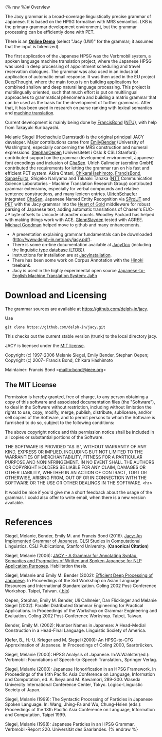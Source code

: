 {% raw %}# Overview

The Jacy grammar is a broad-coverage linguistically precise grammar of
Japanese. It is based on the HPSG formalism with MRS semantics. LKB is
the primary grammar development environment, but the grammar processing
can be efficiently done with PET.

There is an **[Online
Demo](http://delph-in.github.io/delphin-viz/demo/)** (select "Jacy (UW)"
for the grammar; it assumes that the input is tokenized).

The first application of the Japanese HPSG was the Verbmobil system, a
spoken language machine translation project, where the Japanese HPSG was
used in deep processing of appointment scheduling and travel reservation
dialogues. The grammar was also used in an industrial application of
automatic email response. It was then used in the EU project
[DeepThought](/DeepThought), where the main focus is on building
applications for combined shallow and deep natural language processing.
This project is multilingually oriented, such that much effort is put on
multilingual approaches to grammatical phenomena and building a matrix
grammar that can be used as the basis for the development of further
grammars. After that, it has been used in research on parse ranking with
lexical semantics and [machine translation](https://blog.inductorsoftware.com/docsproto/garage/MtJaen).

Current development is mainly being done by [FrancisBond](https://blog.inductorsoftware.com/docsproto/summits/FrancisBond)
([NTU](http://www3.ntu.edu.sg/home/fcbond/)), with help from Takayuki
Kuribayashi.

[Melanie Siegel](http://www.melaniesiegel.de) (Hochschule Darmstadt) is
the original principal JACY developer. Major contributions came from
[EmilyBender](https://blog.inductorsoftware.com/docsproto/summits/EmilyBender) (University of Washington), especially
concerning the MRS construction and numeral expressions.
[StephanOepen](https://blog.inductorsoftware.com/docsproto/summits/StephanOepen) (Universitetet i Oslo & CSLI Stanford)
contributed support on the grammar development environment, Japanese
font encodings and inclusion of [ChaSen](http://chasen.naist.jp). Ulrich
Callmeier (acrolinx GmbH) contributed the requirements for letting the
grammar run on his fast and efficient PET system. Akira Ohtani,
[ChikaraHashimoto](https://blog.inductorsoftware.com/docsproto/summits/ChikaraHashimoto), [FrancisBond](https://blog.inductorsoftware.com/docsproto/summits/FrancisBond),
[SanaeFujita](/SanaeFujita), Shigeko Nariyama and Takaaki Tanaka
([NTT](https://blog.inductorsoftware.com/docsproto/summits/DelphinNtt) Communication Science Laboratories - Machine
Translation Research Group) contributed grammar extensions, especially
for verbal compounds and relative sentence constructions, and many
lexicon entries. [UlrichSchaefer](https://blog.inductorsoftware.com/docsproto/summits/UlrichSchaefer) integrated
[ChaSen](http://chasen.naist.jp), Japanese Named Entity Recognition via
[SProUT](http://sprout.dfki.de) and
[PET](https://blog.inductorsoftware.com/docsproto/garage/PetTop) with the Jacy grammar into
the [Heart of Gold](http://heartofgold.dfki.de) middleware for robust
parsing of Japanese text, adding automatic translations of Chasen's
EUC-JP byte offsets to Unicode character counts. Woodley Packard has
helped with making things work with ACE. [GlennSlayden](https://blog.inductorsoftware.com/docsproto/summits/GlennSlayden)
tested with AGREE. [Michael Goodman](http://www.goodmami.org/) helped
move to github and many enhancements.

- A presentation explaining grammar fundamentals can be downloaded
(<http://www.delph-in.net/jacy/jacy.pdf>).
- There is some on-line documentation available at [JacyDoc](../JacyDoc)
(including the [linguistic type database
(LTDB)](http://compling.hss.ntu.edu.sg/ltdb/Jacy_1301/)).
- Instructions for installation are at
[JacyInstallation](../JacyInstallation).
- There has been some work on Corpus Annotation with the
[Hinoki](../JacyHinoki) treebank.
- Jacy is used in the highly experimental open source
[Japanese-to-English Machine Translation System: JaEn](https://blog.inductorsoftware.com/docsproto/garage/MtJaen)

# Download and Licensing

The grammar sources are available at <https://github.com/delph-in/jacy>.

Use

    git clone https://github.com/delph-in/jacy.git

This checks out the current stable version (trunk) to the local
directory jacy.

JACY is licensed under the [MIT
license](http://www.opensource.org/licenses/mit-license.php).

Copyright (c) 1997-2006 Melanie Siegel, Emily Bender, Stephan Oepen;
Copyright (c) 2007- Francis Bond, Chikara Hashimoto

Maintainer: Francis Bond &lt;<mailto:bond@ieee.org>&gt;

## The MIT License

Permission is hereby granted, free of charge, to any person obtaining a
copy of this software and associated documentation files (the
"Software"), to deal in the Software without restriction, including
without limitation the rights to use, copy, modify, merge, publish,
distribute, sublicense, and/or sell copies of the Software, and to
permit persons to whom the Software is furnished to do so, subject to
the following conditions:

The above copyright notice and this permission notice shall be included
in all copies or substantial portions of the Software.

THE SOFTWARE IS PROVIDED "AS IS", WITHOUT WARRANTY OF ANY KIND, EXPRESS
OR IMPLIED, INCLUDING BUT NOT LIMITED TO THE WARRANTIES OF
MERCHANTABILITY, FITNESS FOR A PARTICULAR PURPOSE AND NONINFRINGEMENT.
IN NO EVENT SHALL THE AUTHORS OR COPYRIGHT HOLDERS BE LIABLE FOR ANY
CLAIM, DAMAGES OR OTHER LIABILITY, WHETHER IN AN ACTION OF CONTRACT,
TORT OR OTHERWISE, ARISING FROM, OUT OF OR IN CONNECTION WITH THE
SOFTWARE OR THE USE OR OTHER DEALINGS IN THE SOFTWARE. &lt;hr&gt;

It would be nice if you'd give me a short feedback about the usage of
the grammar. I could also offer to write email, when there is a new
version available.

# References

Siegel, Melanie, Bender, Emily M. and Francis Bond (2016). [Jacy: An
Implemented Grammar of
Japanese](https://web.stanford.edu/group/cslipublications/cslipublications/site/9781684000180.shtml).
CLSI Studies in Computational Linguistics. CSLI Publications, Stanford
University. (**Canonical Citation**)

Siegel, Melanie (2006): [JACY - A Grammar for Annotating Syntax,
Semantics and Pragmatics of Written and Spoken Japanese for NLP
Application
Purposes](http://www.melaniesiegel.de/publications/jacy-documentation.pdf).
Habilitation thesis.

Siegel, Melanie and Emily M. Bender (2002): [Efficient Deep Processing
of
Japanese](http://acl.ldc.upenn.edu/coling2002/workshops/data/w02/w02-10.pdf).
In Proceedings of the 3rd Workshop on Asian Language Resources and
International Standardization. Coling 2002 Post-Conference Workshop.
Taipei, Taiwan.
([.bib](http://faculty.washington.edu/ebender/bibtex/SieBen02.bib.txt))

Oepen, Stephan, Emily M. Bender, Uli Callmeier, Dan Flickinger and
Melanie Siegel (2002): Parallel Distributed Grammar Engineering for
Practical Applications. In Proceedings of the Workshop on Grammar
Engineering and Evaluation. Coling 2002 Post-Conference Workshop.
Taipei, Taiwan.

Bender, Emily M. (2002): Number Names in Japanese: A Head-Medial
Construction in a Head-Final Language. Linguistic Society of America.

Kiefer, B., H.-U. Krieger and M. Siegel (2000): An HPSG-to-CFG
Approximation of Japanese. In Proceedings of Coling 2000, Saarbrücken.

Siegel, Melanie (2000): HPSG Analysis of Japanese. In:W.Wahlster(ed.):
Verbmobil: Foundations of Speech-to-Speech Translation., Springer
Verlag.

Siegel, Melanie (2000): Japanese Honorification in an HPSG Framework. In
Proceedings of the 14th Pacific Asia Conference on Language, Information
and Computation, ed. A. Ikeya and M. Kawamori, 289-300. Waseda
University International Conference Center, Tokyo. Logico-Linguistic
Society of Japan.

Siegel, Melanie (1999): The Syntactic Processing of Particles in
Japanese Spoken Language. In: Wang, Jhing-Fa and Wu, Chung-Hsien (eds.):
Proceedings of the 13th Pacific Asia Conference on Language, Information
and Computation, Taipei 1999.

Siegel, Melanie (1998): Japanese Particles in an HPSG Grammar.
Verbmobil-Report 220. Universität des Saarlandes.
<update date omitted for speed>{% endraw %}